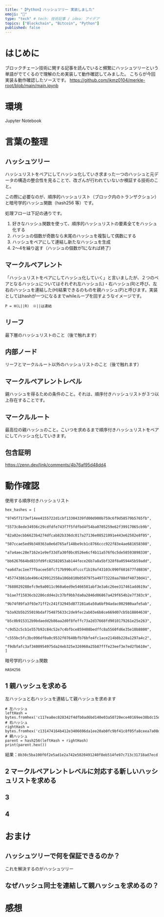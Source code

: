 ```yaml
---
title: "【Python】ハッシュツリー 実装しました"
emoji: "🌲"
type: "tech" # tech: 技術記事 / idea: アイデア
topics: ["Blockchain", "Bitcoin", "Python"]
published: false
---
```


# はじめに
ブロックチェーン技術に関する記事を読んでいると頻繁にハッシュツリーという単語がでてくるので理解のため実装して動作確認してみました。
こちらが今回実装＆動作確認したソースです。
https://github.com/ikmz0104/merkle-root/blob/main/main.ipynb
# 環境
Jupyter Notebook

# 言葉の整理
## ハッシュツリー
ハッシュリストをペアにしてハッシュ化していき求まった一つのハッシュと元データの構造の整合性を見ることで、改ざんが行われていないか検証する技術のこと。

この際に必要なのが、順序的ハッシュリスト（ブロック内のトランザクション）と暗号学的ハッシュ関数（hash256 等）です。

処理フローは下記の通りです。
1. 好きなハッシュ関数を使って、順序的ハッシュリストの要素全てをハッシュ化する
2. ハッシュの個数が奇数なら末尾のハッシュを複製して偶数にする
3. ハッシュをペアにして連結し新たなハッシュを生成
4. 2～4を繰り返す（ハッシュの個数が1になれば終了）

## マークルペアレント
「ハッシュリストをペアにしてハッシュ化していく」と言いましたが、２つのペアとなるハッシュについてはそれぞれ左ハッシュ(L)・右ハッシュ(R)と呼び、左右のハッシュを連結した(H)結果できるのものを親ハッシュ(P)と呼びます。実装としてはhashが一つになるまでwhileループを回すようなイメージです。
```
P = H(L||R)　※||は連結
```
## リーフ
最下層のハッシュリストのこと（後で触れます）

## 内部ノード
リーフとマークルルート以外のハッシュリストのこと（後で触れます）

## マークルペアレントレベル
親ハッシュを得るための条件のこと。それは、順序付きハッシュリストが３つ以上存在することです。

## マークルルート
最高位の親ハッシュのこと。こいつを求めるまで順序付きハッシュリストをペアにしてハッシュ化していきます。

## 包含証明
https://zenn.dev/link/comments/4b76af95d48dd4

# 動作確認

使用する順序付きハッシュリスト
```
hex_hashes = [
    "9745f7173ef14ee4155722d1cbf13304339fd00d900b759c6f9d58579b5765fb",
    "5573c8ede34936c29cdfdfe743f7f5fdfbd4f54ba0705259e62f39917065cb9b",
    "82a02ecbb6623b4274dfcab82b336dc017a27136e08521091e443e62582e8f05",
    "507ccae5ed9b340363a0e6d765af148be9cb1c8766ccc922f83e4ae681658308",
    "a7a4aec28e7162e1e9ef33dfa30f0bc0526e6cf4b11a576f6c5de58593898330",
    "bb6267664bd833fd9fc82582853ab144fece26b7a8a5bf328f8a059445b59add",
    "ea6d7ac1ee77fbacee58fc717b990c4fcccf1b19af43103c090f601677fd8836",
    "457743861de496c429912558a106b810b0507975a49773228aa788df40730d41",
    "7688029288efc9e9a0011c960a6ed9e5466581abf3e3a6c26ee317461add619a",
    "b1ae7f15836cb2286cdd4e2c37bf9bb7da0a2846d06867a429f654b2e7f383c9",
    "9b74f89fa3f93e71ff2c241f32945d877281a6a50a6bf94adac002980aafe5ab",
    "b3a92b5b255019bdaf754875633c2de9fec2ab03e6b8ce669d07cb5b18804638",
    "b5c0b915312b9bdaedd2b86aa2d0f8feffc73a2d37668fd9010179261e25e263",
    "c9d52c5cb1e557b92c84c52e7c4bfbce859408bedffc8a5560fd6e35e10b8800",
    "c555bc5fc3bc096df0a0c9532f07640bfb76bfe4fc1ace214b8b228a1297a4c2",
    "f9dbfafc3af3400954975da24eb325e326960a25b87fffe23eef3e7ed2fb610e",
]
```
暗号学的ハッシュ関数
```
HASH256
```


## 1 親ハッシュを求める
左ハッシュと右ハッシュを連結して親ハッシュを求めます
```
# 左ハッシュ
leftHash = bytes.fromhex('c117ea8ec828342f4dfb0ad6bd140e03a50720ece40169ee38bdc15d9eb64cf5')
# 右ハッシュ
rightHash = bytes.fromhex('c131474164b412e3406696da1ee20ab0fc9bf41c8f05fa8ceea7a08d672d7cc5')
# 親ハッシュ
parent = hash256(leftHash + rightHash)
print(parent.hex())
```
結果：`8b30c5ba100f6f2e5ad1e2a742e5020491240f8eb514fe97c713c31718ad7ecd`

## 2 マークルペアレントレベルに対応する新しいハッシュリストを求める
## 3
## 4


# おまけ
## ハッシュツリーで何を保証できるのか？






これを解決するのがハッシュツリー


## なぜハッシュ同士を連結して親ハッシュを求めるの？


# 感想